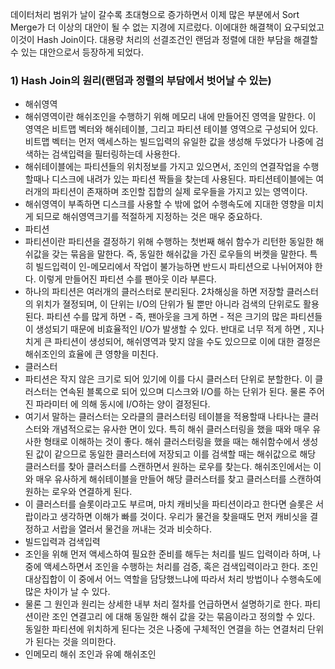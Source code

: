 데이터처리 범위가 날이 갈수록 초대형으로 증가하면서 이제 많은 부분에서 Sort Merge가 더 이상의 대안이 될 수 없는 지경에 지르렀다. 이에대한 해결책이 요구되었고 이것이 Hash Join이다. 대용량 처리의 선결조건인 랜덤과 정렬에 대한 부담을 해결할 수 있는 대안으로서 등장하게 되었다. 

### 1) Hash Join의 원리(랜덤과 정렬의 부담에서 벗어날 수 있는)

- 해쉬영역
- 해쉬영역이란 해쉬조인을 수행하기 위해 메모리 내에 만들어진 영역을 말한다. 이 영역은 비트맵 벡터와 해쉬테이블, 그리고 파티션 테이블 영역으로 구성되어 있다. 비트맵 벡터는 먼저 액세스하는 빌드입력의 유일한 값을 생성해 두었다가 나중에 검색하는 검색입력을 필터링하는데 사용한다.
- 해쉬테이블에는 파티션들의 위치정보를 가지고 있으면서, 조인의 연결작업을 수행할때나 디스크에 내려가 있는 파티션 짝들을 찾는데 사용된다. 파티션테이블에는 여러개의 파티션이 존재하며 조인할 집합의 실제 로우들을 가지고 있는 영역이다. 
-  해쉬영역이 부족하면 디스크를 사용할 수 밖에 없어 수행속도에 지대한 영향을 미치게 되므로 해쉬영역크기를 적절하게 지정하는 것은 매우 중요하다. 
- 파티션
- 파티션이란 파티션을 결정하기 위해 수행하는 첫번째 해쉬 함수가 리턴한 동일한 해쉬값을 갖는 묶음을 말한다. 즉, 동일한 해쉬값을 가진 로우들의 버켓을 말한다. 특히 빌드입력이 인-메모리에서 작업이 불가능하면 반드시 파티션으로 나뉘어져야 한다. 이렇게 만들어진 파티션 수를 팬아웃 이라 부른다.
- 하나의 파티션은 여러개의 클러스터로 분리된다. 2차해싱을 하면 저장할 클러스터의 위치가 졀정되며, 이 단위는 I/O의 단위가 될 뿐만 아니라 검색의 단위로도 활용된다. 파티션 수를 많게 하면 - 즉, 팬아웃을 크게 하면 - 적은 크기의 많은 파티션들이 생성되기 때문에 비효율적인 I/O가 발생할 수 있다. 반대로 너무 적게 하면 , 지나치게 큰 파티션이 생성되어, 해쉬영역과 맞지 않을 수도 있으므로 이에 대한 결정은 해쉬조인의 효율에 큰 영향을 미친다. 
- 클러스터
- 파티션은 작지 않은 크기로 되어 있기에 이를 다시 클러스터 단위로 분할한다. 이 클러스터는 연속된 블록으로 되어 있으며 디스크와 I/O를 하는 단위가 된다. 물론 주어진 파라미터 에 의해 동시에 I/O하는 양이 결정된다. 
- 여기서 말하는 클러스터는 오라클의 클러스터링 테이블을 적용할때 나타나는 클러스터와 개념적으로는 유사한 면이 있다. 특히 해쉬 클러스터링을 했을 때와 매우 유사한 형태로 이해하는 것이 좋다. 해쉬 클러스터링을 했을 때는 해쉬함수에서 생성된 값이 같으므로 동일한 클러스터에 저장되고 이를 검색할 때는 해쉬값으로 해당 클러스터를 찾아 클러스터를 스캔하면서 원하는 로우를 찾는다. 해쉬조인에서는 이와 매우 유사하게 해쉬테이블을 만들어 해당 클러스터를 찾고 클러스터를 스캔하여 원하는 로우와 연결하게 된다. 
-  이 클러스터를 슬롯이라고도 부르며, 마치 캐비닛을 파티션이라고 한다면 슬롯은 서랍이라고 생각하면 이해가 빠를 것이다. 우리가 물건을 찾을때도 먼저 캐비싯을 결정하고 서랍을 열러서 물건을 꺼내는 것과 비슷하다. 
- 빌드입력과 검색입력
- 조인을 위해 먼저 액세스하여 필요한 준비를 해두는 처리를 빌드 입력이라 하며, 나중에 액세스하면서 조인을 수행하는 처리를 검증, 혹은 검색입력이라고 한다. 조인대상집합이 이 중에서 어느 역할을 담당했느냐에 따라서 처리 방법이나 수행속도에 많은 차이가 날 수 있다. 
-  물론 그 원인과 원리는 상세한 내부 처리 절차를 언급하면서 설명하기로 한다. 파티션이란 조인 연결고리 에 대해 동일한 해쉬 값을 갖는 묶음이라고 정의할 수 있다. 동일한 파티션에 위치하게 된다는 것은 나중에 구체적인 연결을 하는 연결처리 단위가 된다는 것을 의미한다. 
- 인메모리 해쉬 조인과 유예 해쉬조인